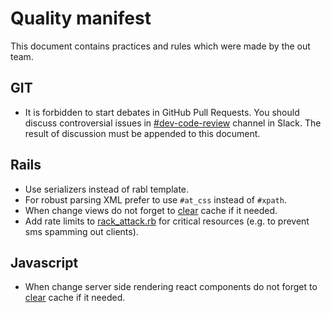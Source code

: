 # Quality manifest

This document contains practices and rules which were made by the out team.

## GIT
- It is forbidden to start debates in GitHub Pull Requests. You should discuss controversial issues in [#dev-code-review](https://instamart.slack.com/messages/CAJAM7ZNW) channel in Slack. The result of discussion must be appended to this document.

## Rails
- Use serializers instead of rabl template.
- For robust parsing XML prefer to use `#at_css` instead of `#xpath`.
- When change views do not forget to [clear](https://github.com/dointeractive/instamart/blob/master/lib/tasks/cache.rake) cache if it needed.
- Add rate limits to [rack_attack.rb](https://github.com/dointeractive/instamart/blob/master/config/initializers/rack_attack.rb) for critical resources (e.g. to prevent sms spamming out clients).

## Javascript
- When change server side rendering react components do not forget to [clear](https://github.com/dointeractive/instamart/blob/master/lib/tasks/cache.rake) cache if it needed.

